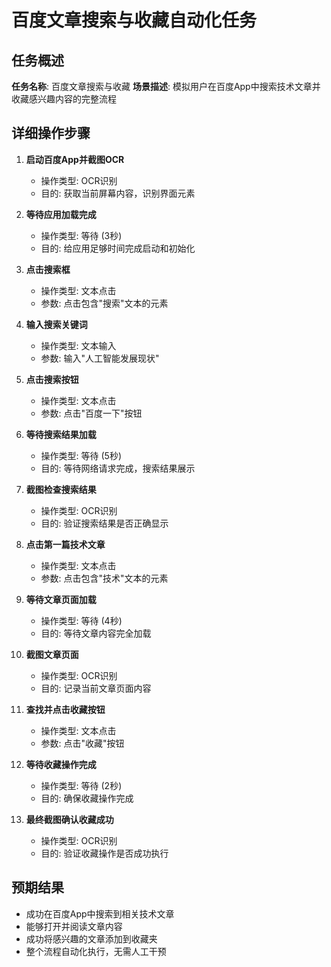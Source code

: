 # 百度文章搜索与收藏自动化任务

## 任务概述

**任务名称**: 百度文章搜索与收藏
**场景描述**: 模拟用户在百度App中搜索技术文章并收藏感兴趣内容的完整流程

## 详细操作步骤

1. **启动百度App并截图OCR**
   - 操作类型: OCR识别
   - 目的: 获取当前屏幕内容，识别界面元素

2. **等待应用加载完成**
   - 操作类型: 等待 (3秒)
   - 目的: 给应用足够时间完成启动和初始化

3. **点击搜索框**
   - 操作类型: 文本点击
   - 参数: 点击包含"搜索"文本的元素

4. **输入搜索关键词**
   - 操作类型: 文本输入
   - 参数: 输入"人工智能发展现状"

5. **点击搜索按钮**
   - 操作类型: 文本点击
   - 参数: 点击"百度一下"按钮

6. **等待搜索结果加载**
   - 操作类型: 等待 (5秒)
   - 目的: 等待网络请求完成，搜索结果展示

7. **截图检查搜索结果**
   - 操作类型: OCR识别
   - 目的: 验证搜索结果是否正确显示

8. **点击第一篇技术文章**
   - 操作类型: 文本点击
   - 参数: 点击包含"技术"文本的元素

9. **等待文章页面加载**
   - 操作类型: 等待 (4秒)
   - 目的: 等待文章内容完全加载

10. **截图文章页面**
    - 操作类型: OCR识别
    - 目的: 记录当前文章页面内容

11. **查找并点击收藏按钮**
    - 操作类型: 文本点击
    - 参数: 点击"收藏"按钮

12. **等待收藏操作完成**
    - 操作类型: 等待 (2秒)
    - 目的: 确保收藏操作完成

13. **最终截图确认收藏成功**
    - 操作类型: OCR识别
    - 目的: 验证收藏操作是否成功执行

## 预期结果

- 成功在百度App中搜索到相关技术文章
- 能够打开并阅读文章内容
- 成功将感兴趣的文章添加到收藏夹
- 整个流程自动化执行，无需人工干预